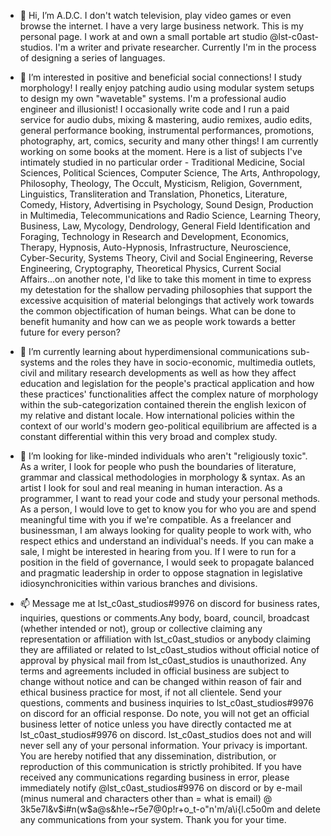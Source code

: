 - 👋 Hi, I’m A.D.C. I don't watch television, play video games or even browse the internet. I have a very large business network. This is my personal page. I work at and own a small portable art studio @lst-c0ast-studios. I'm a writer and private researcher. Currently I'm in the process of designing a series of languages.

- 👀 I’m interested in positive and beneficial social connections! I study morphology! I really enjoy patching audio using modular system setups to design my own "wavetable" systems. I'm a professional audio engineer and illusionist! I occasionally write code and I run a paid service for audio dubs, mixing & mastering, audio remixes, audio edits, general performance booking, instrumental performances, promotions, photography, art, comics, security and many other things! I am currently working on some books at the moment. Here is a list of subjects I've intimately studied in no particular order - Traditional Medicine, Social Sciences, Political Sciences, Computer Science, The Arts, Anthropology, Philosophy, Theology, The Occult, Mysticism, Religion, Government, Linguistics, Transliteration and Translation, Phonetics, Literature, Comedy, History, Advertising in Psychology, Sound Design, Production in Multimedia, Telecommunications and Radio Science, Learning Theory, Business, Law, Mycology, Dendrology, General Field Identification and Foraging, Technology in Research and Development, Economics, Therapy, Hypnosis, Auto-Hypnosis, Infrastructure, Neuroscience, Cyber-Security, Systems Theory, Civil and Social Engineering, Reverse Engineering, Cryptography, Theoretical Physics, Current Social Affairs...on another note, I'd like to take this moment in time to express my detestation for the shallow pervading philosophies that support the excessive acquisition of material belongings that actively work towards the common objectification of human beings. What can be done to benefit humanity and how can we as people work towards a better future for every person?

- 🌱 I’m currently learning about hyperdimensional communications sub-systems and the roles they have in socio-economic, multimedia outlets, civil and military research developments as well as how they affect education and legislation for the people's practical application and how these practices' functionalities affect the complex nature of morphology within the sub-categorization contained therein the english lexicon of my relative and distant locale. How international policies within the context of our world's modern geo-political equilibrium are affected is a constant differential within this very broad and complex study.

- 💞️ I’m looking for like-minded individuals who aren't "religiously toxic". As a writer, I look for people who push the boundaries of literature, grammar and classical methodologies in morphology & syntax. As an artist I look for soul and real meaning in human interaction. As a programmer, I want to read your code and study your personal methods. As a person, I would love to get to know you for who you are and spend meaningful time with you if we're compatible. As a freelancer and businessman, I am always looking for quality people to work with, who respect ethics and understand an individual's needs. If you can make a sale, I might be interested in hearing from you. If I were to run for a position in the field of governance, I would seek to propagate balanced and pragmatic leadership in order to oppose stagnation in legislative idiosynchronicities within various branches and divisions.

- 📫 Message me at lst_c0ast_studios#9976 on discord for business rates, inquiries, questions or comments.Any body, board, council, broadcast (whether intended or not), group or collective claiming any representation or affiliation with lst_c0ast_studios or anybody claiming they are affiliated or related to lst_c0ast_studios without official notice of approval by physical mail from lst_c0ast_studios is unauthorized. Any terms and agreements included in official business are subject to change without notice and can be changed within reason of fair and ethical business practice for most, if not all clientele. Send your questions, comments and business inquiries to lst_c0ast_studios#9976 on discord for an official response.  Do note, you will not get an official business letter of notice unless you have directly contacted me at lst_c0ast_studios#9976 on discord. lst_c0ast_studios does not and will never sell any of your personal information. Your privacy is important. You are hereby notified that any dissemination, distribution, or reproduction of this communication is strictly prohibited. If you have received any communications regarding business in error, please immediately notify @lst_c0ast_studios#9976 on discord or by e-mail (minus numeral and characters other than = what is email) @ 3k5e7l&v$i#n(w$a@s&h!e~r5e7@0p!r+o_t-o"n'm/a\i{l.c5o0m and delete any communications from your system.  Thank you for your time.

<!---

--->
